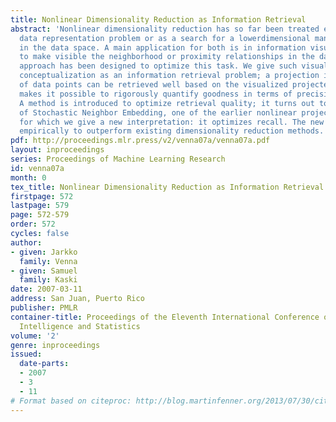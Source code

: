 ```yaml
---
title: Nonlinear Dimensionality Reduction as Information Retrieval
abstract: 'Nonlinear dimensionality reduction has so far been treated either as a
  data representation problem or as a search for a lowerdimensional manifold embedded
  in the data space. A main application for both is in information visualization,
  to make visible the neighborhood or proximity relationships in the data, but neither
  approach has been designed to optimize this task. We give such visualization a new
  conceptualization as an information retrieval problem; a projection is good if neighbors
  of data points can be retrieved well based on the visualized projected points. This
  makes it possible to rigorously quantify goodness in terms of precision and recall.
  A method is introduced to optimize retrieval quality; it turns out to be an extension
  of Stochastic Neighbor Embedding, one of the earlier nonlinear projection methods,
  for which we give a new interpretation: it optimizes recall. The new method is shown
  empirically to outperform existing dimensionality reduction methods.'
pdf: http://proceedings.mlr.press/v2/venna07a/venna07a.pdf
layout: inproceedings
series: Proceedings of Machine Learning Research
id: venna07a
month: 0
tex_title: Nonlinear Dimensionality Reduction as Information Retrieval
firstpage: 572
lastpage: 579
page: 572-579
order: 572
cycles: false
author:
- given: Jarkko
  family: Venna
- given: Samuel
  family: Kaski
date: 2007-03-11
address: San Juan, Puerto Rico
publisher: PMLR
container-title: Proceedings of the Eleventh International Conference on Artificial
  Intelligence and Statistics
volume: '2'
genre: inproceedings
issued:
  date-parts:
  - 2007
  - 3
  - 11
# Format based on citeproc: http://blog.martinfenner.org/2013/07/30/citeproc-yaml-for-bibliographies/
---
```

